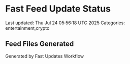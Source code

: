 # Fast Feed Update Status
Last updated: Thu Jul 24 05:56:18 UTC 2025
Categories: entertainment,crypto

## Feed Files Generated

Generated by Fast Updates Workflow
